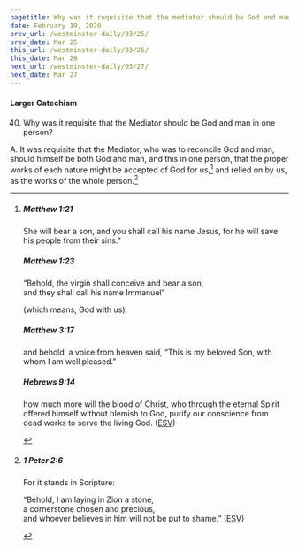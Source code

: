 ```yaml
---
pagetitle: Why was it requisite that the mediator should be God and man in one person?
date: February 19, 2020
prev_url: /westminster-daily/03/25/
prev_date: Mar 25
this_url: /westminster-daily/03/26/
this_date: Mar 26
next_url: /westminster-daily/03/27/
next_date: Mar 27
---
```


#### Larger Catechism

40. Why was it requisite that the Mediator should be God and man in one person?

A. It was requisite that the Mediator, who was to reconcile God and man, should himself be both God and man, and this in one person, that the proper works of each nature might be accepted of God for us,[^fnref:wlc1] and relied on by us, as the works of the whole person.[^fnref:wlc2]


[^fnref:wlc1]: <div class="esv"><h5>Matthew 1:21</h5> <div class="esv-text"><p id="p40001021.01-1">She will bear a son, and you shall call his name Jesus, for he will save his people from their sins.&#8221;</p> </div><h5>Matthew 1:23</h5> <div class="esv-text"><div class="block-indent"> <p class="line-group" id="p40001023.01-2">&#8220;Behold, the virgin shall conceive and bear a son,<br /> <span class="indent"></span>and they shall call his name Immanuel&#8221;</p> </div> <p class="same-paragraph" id="p40001023.17-2">(which means, God with us).</p> </div><h5>Matthew 3:17</h5> <div class="esv-text"><p id="p40003017.01-3">and behold, a voice from heaven said, &#8220;This is my beloved Son, with whom I am well pleased.&#8221;</p> </div><h5>Hebrews 9:14</h5> <div class="esv-text"><p id="p58009014.01-4">how much more will the blood of Christ, who through the eternal Spirit offered himself without blemish to God, purify our conscience from dead works to serve the living God.  (<a href="http://www.esv.org" class="copyright">ESV</a>)</p> </div> </div>

[^fnref:wlc2]: <div class="esv"><h5>1 Peter 2:6</h5> <div class="esv-text"><p id="p60002006.01-1">For it stands in Scripture:</p> <div class="block-indent"> <p class="line-group" id="p60002006.06-1">&#8220;Behold, I am laying in Zion a stone,<br /> <span class="indent"></span>a cornerstone chosen and precious,<br /> and whoever believes in him will not be put to shame.&#8221;  (<a href="http://www.esv.org" class="copyright">ESV</a>)</p> </div> </div> </div>

